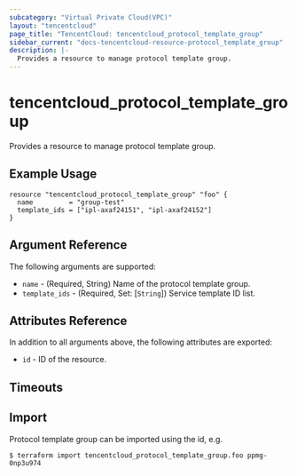 ```yaml
---
subcategory: "Virtual Private Cloud(VPC)"
layout: "tencentcloud"
page_title: "TencentCloud: tencentcloud_protocol_template_group"
sidebar_current: "docs-tencentcloud-resource-protocol_template_group"
description: |-
  Provides a resource to manage protocol template group.
---
```


# tencentcloud_protocol_template_group

Provides a resource to manage protocol template group.

## Example Usage

```hcl
resource "tencentcloud_protocol_template_group" "foo" {
  name         = "group-test"
  template_ids = ["ipl-axaf24151", "ipl-axaf24152"]
}
```

## Argument Reference

The following arguments are supported:

* `name` - (Required, String) Name of the protocol template group.
* `template_ids` - (Required, Set: [`String`]) Service template ID list.

## Attributes Reference

In addition to all arguments above, the following attributes are exported:

* `id` - ID of the resource.



## Timeouts

<no value>


## Import

Protocol template group can be imported using the id, e.g.

```
$ terraform import tencentcloud_protocol_template_group.foo ppmg-0np3u974
```

